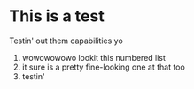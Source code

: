 # This is a test
Testin' out them capabilities yo

1. wowowowowo lookit this numbered list
1. it sure is a pretty fine-looking one at that too
1. testin'
